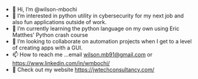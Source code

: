 - 👋 Hi, I’m @wilson-mbochi
- 👀 I’m interested in python utility in cybersecurity for my next job and also fun applications outside of work.
- 🌱 I’m currently learning the python language on my own using Eric Matthes' Python crash course 
- 💞️ I’m looking to collaborate on automation projects when I get to a level of creating apps with a GUI. 
- 📫 How to reach me ...email wilson.mb91@gmail.com or https://www.linkedin.com/in/wmbochi/
- 👀 Check out my website https://jwtechconsultancy.com/
<!---
wilson-mbochi/wilson-mbochi is a ✨ special ✨ repository because its `README.md` (this file) appears on your GitHub profile.
You can click the Preview link to take a look at your changes.
--->
